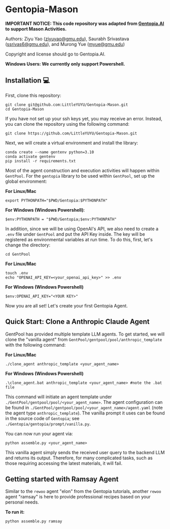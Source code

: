 # Gentopia-Mason

**IMPORTANT NOTICE: This code repository was adapted from [Gentopia.AI](https://github.com/Gentopia-AI) to support Mason Activities.** 

Authors: Ziyu Yao (ziyuyao@gmu.edu), Saurabh Srivastava (ssrivas6@gmu.edu), and Murong Yue (myue@gmu.edu)

Copyright and license should go to Gentopia.AI.

**Windows Users: We currently only support Powershell.**

## Installation 💻
First, clone this repository:
```
git clone git@github.com:LittleYUYU/Gentopia-Mason.git
cd Gentopia-Mason
```
If you have not set up your ssh keys yet, you may receive an error. Instead, you can clone the repository using the following command:
```
git clone https://github.com/LittleYUYU/Gentopia-Mason.git
```

Next, we will create a virtual environment and install the library:
```
conda create --name gentenv python=3.10
conda activate gentenv
pip install -r requirements.txt
```

Most of the agent construction and execution activities will happen within `GentPool`. For the `gentopia` library to be used within `GentPool`, set up the global environment:

**For Linux/Mac**
```
export PYTHONPATH="$PWD/Gentopia:$PYTHONPATH"
```
**For Windows (Windows Powershell)**: 
```
$env:PYTHONPATH = "$PWD/Gentopia;$env:PYTHONPATH"
```

In addition, since we will be using OpenAI's API, we also need to create a `.env` file under `GentPool` and put the API Key inside. The key will be registered as environmental variables at run time. To do this,
first, let's change the directory:
```
cd GentPool
```

**For Linux/Mac**
```
touch .env
echo "OPENAI_API_KEY=<your_openai_api_key>" >> .env
```

**For Windows (Windows Powershell)**
```
$env:OPENAI_API_KEY="<YOUR KEY>"
```
Now you are all set! Let's create your first Gentopia Agent.


## Quick Start: Clone a Anthropic Claude Agent
GentPool has provided multiple template LLM agents. To get started, we will clone the "vanilla agent" from `GentPool/gentpool/pool/anthropic_template` with the following command:

**For Linux/Mac**
```
./clone_agent anthropic_template <your_agent_name> 
```

**For Windows (Windows Powershell)**
```
.\clone_agent.bat anthropic_template <your_agent_name> #note the .bat file 
```

This command will initiate an agent template under `./GentPool/gentpool/pool/<your_agent_name>`. The agent configuration can be found in `./GentPool/gentpool/pool/<your_agent_name>/agent.yaml` (note the agent type `anthropic_template`). The vanilla prompt it uses can be found in the source code of `Gentopia`; see `./Gentopia/gentopia/prompt/vanilla.py`.

You can now run your agent via:
```
python assemble.py <your_agent_name>
```
This vanilla agent simply sends the received user query to the backend LLM and returns its output. Therefore, for many complicated tasks, such as those requiring accessing the latest materials, it will fail. 

## Getting started with Ramsay Agent
Similar to the `rewoo` agent "elon" from the Gentopia tutorials, another `rewoo` agent "ramsay" is here to provide professional recipes based on your personal needs.

**To run it:**
```
python assemble.py ramsay
```



